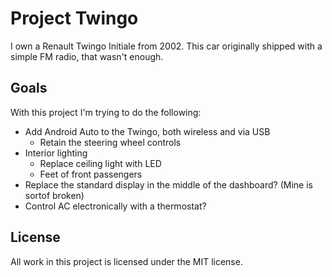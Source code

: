 # Project Twingo
I own a Renault Twingo Initiale from 2002. This car originally shipped with a simple FM radio, that wasn't enough.

## Goals
With this project I'm trying to do the following:
- Add Android Auto to the Twingo, both wireless and via USB
    - Retain the steering wheel controls
- Interior lighting
    - Replace ceiling light with LED
    - Feet of front passengers
- Replace the standard display in the middle of the dashboard? (Mine is sortof broken)
- Control AC electronically with a thermostat?

## License
All work in this project is licensed under the MIT license.